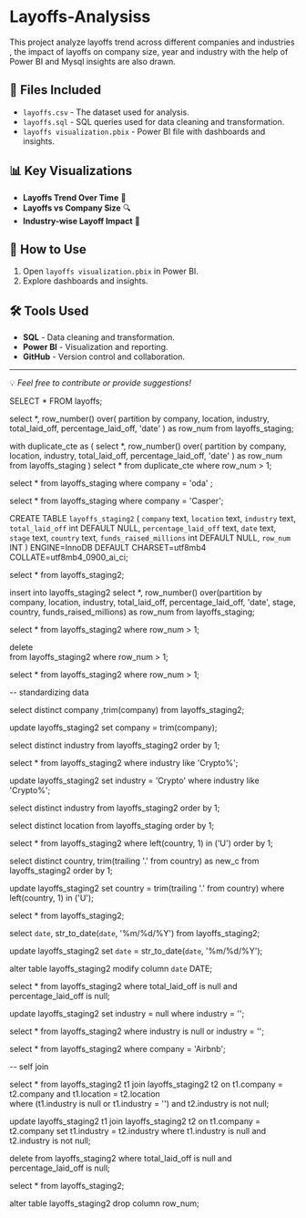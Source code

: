 # Layoffs-Analysiss
This project analyze layoffs trend across different companies and industries , the impact of layoffs on company size, year and industry with the help of Power BI and Mysql insights are also drawn.

## 📂 Files Included  
- `layoffs.csv` - The dataset used for analysis.  
- `layoffs.sql` - SQL queries used for data cleaning and transformation.  
- `layoffs visualization.pbix` - Power BI file with dashboards and insights.  

## 📊 Key Visualizations  
- **Layoffs Trend Over Time** 📅  
- **Layoffs vs Company Size** 🔍  
- **Industry-wise Layoff Impact** 💼  

## 🚀 How to Use  
1. Open `layoffs visualization.pbix` in Power BI.  
2. Explore dashboards and insights.  

## 🛠️ Tools Used  
- **SQL** - Data cleaning and transformation.  
- **Power BI** - Visualization and reporting.  
- **GitHub** - Version control and collaboration.  

---
💡 *Feel free to contribute or provide suggestions!* 

SELECT * FROM layoffs;


select *,
row_number() over(
partition by company, location, industry, total_laid_off, percentage_laid_off, 'date'
) as row_num
from layoffs_staging;


with duplicate_cte as 
(
select *,
row_number() over(
partition by company, location, industry, total_laid_off, percentage_laid_off, 'date'
) as row_num
from layoffs_staging
)
select * 
from duplicate_cte
where row_num > 1;

select * 
from layoffs_staging
where company = 'oda' ;

select * 
from layoffs_staging
where company = 'Casper';

CREATE TABLE `layoffs_staging2` (
  `company` text,
  `location` text,
  `industry` text,
  `total_laid_off` int DEFAULT NULL,
  `percentage_laid_off` text,
  `date` text,
  `stage` text,
  `country` text,
  `funds_raised_millions` int DEFAULT NULL,
  `row_num` INT
) ENGINE=InnoDB DEFAULT CHARSET=utf8mb4 COLLATE=utf8mb4_0900_ai_ci;


select * from 
layoffs_staging2;

insert into layoffs_staging2
select *, 
row_number() over(partition by
company, location, industry, total_laid_off, percentage_laid_off, 'date', 
stage, country, funds_raised_millions) as row_num
from layoffs_staging;  

select * 
from layoffs_staging2
where row_num > 1;

delete  
from layoffs_staging2
where row_num > 1;

select * 
from layoffs_staging2
where row_num > 1;

-- standardizing data

select distinct company ,trim(company) 
from layoffs_staging2;

update layoffs_staging2
set company = trim(company);

select distinct industry
from layoffs_staging2
order by 1;

select * 
from layoffs_staging2
where industry like 'Crypto%';

update layoffs_staging2
set industry = 'Crypto'
where industry like 'Crypto%';

select 
distinct industry
from layoffs_staging2
order by 1;

select 
distinct location
from layoffs_staging
order by 1;

select * 
from layoffs_staging2
where left(country, 1) in ('U') 
order by 1; 

select distinct country, trim(trailing '.' from country) as new_c
from layoffs_staging2
order by 1;

update layoffs_staging2
set country = trim(trailing '.' from country)
where left(country, 1) in ('U');

select * 
from layoffs_staging2;

select `date`,
str_to_date(`date`, '%m/%d/%Y')
from layoffs_staging2;

update layoffs_staging2
set `date` = str_to_date(`date`, '%m/%d/%Y');

alter table layoffs_staging2
modify column `date` DATE;

select * 
from layoffs_staging2 
where total_laid_off is null 
and percentage_laid_off is null;

update layoffs_staging2 
set industry = null
where industry = '';

select *
from layoffs_staging2 
where industry is null
or industry = '';

select * 
from layoffs_staging2 
where company = 'Airbnb';

-- self join

select * 
from layoffs_staging2 t1
join layoffs_staging2 t2
on t1.company = t2.company
and t1.location = t2.location   
where (t1.industry is null or t1.industry = '')
and t2.industry is not null;

update layoffs_staging2 t1
join layoffs_staging2 t2
on t1.company = t2.company
set t1.industry = t2.industry
where t1.industry is null 
and t2.industry is not null;

delete 
from layoffs_staging2 
where total_laid_off is null
and percentage_laid_off is null;

select * 
from layoffs_staging2; 

alter table layoffs_staging2
drop column row_num;
